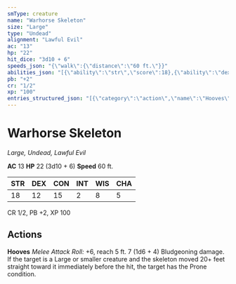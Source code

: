```yaml
---
smType: creature
name: "Warhorse Skeleton"
size: "Large"
type: "Undead"
alignment: "Lawful Evil"
ac: "13"
hp: "22"
hit_dice: "3d10 + 6"
speeds_json: "{\"walk\":{\"distance\":\"60 ft.\"}}"
abilities_json: "[{\"ability\":\"str\",\"score\":18},{\"ability\":\"dex\",\"score\":12},{\"ability\":\"con\",\"score\":15},{\"ability\":\"int\",\"score\":2},{\"ability\":\"wis\",\"score\":8},{\"ability\":\"cha\",\"score\":5}]"
pb: "+2"
cr: "1/2"
xp: "100"
entries_structured_json: "[{\"category\":\"action\",\"name\":\"Hooves\",\"text\":\"*Melee Attack Roll:* +6, reach 5 ft. 7 (1d6 + 4) Bludgeoning damage. If the target is a Large or smaller creature and the skeleton moved 20+ feet straight toward it immediately before the hit, the target has the Prone condition.\"}]"
---
```


# Warhorse Skeleton
*Large, Undead, Lawful Evil*

**AC** 13
**HP** 22 (3d10 + 6)
**Speed** 60 ft.

| STR | DEX | CON | INT | WIS | CHA |
| --- | --- | --- | --- | --- | --- |
| 18 | 12 | 15 | 2 | 8 | 5 |

CR 1/2, PB +2, XP 100

## Actions

**Hooves**
*Melee Attack Roll:* +6, reach 5 ft. 7 (1d6 + 4) Bludgeoning damage. If the target is a Large or smaller creature and the skeleton moved 20+ feet straight toward it immediately before the hit, the target has the Prone condition.
